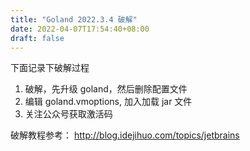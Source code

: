 ```yaml
---
title: "Goland 2022.3.4 破解"
date: 2022-04-07T17:54:40+08:00
draft: false 
---
```


下面记录下破解过程

1. 破解，先升级 goland，然后删除配置文件
2. 编辑 goland.vmoptions, 加入加载 jar 文件
3. 关注公众号获取激活码

破解教程参考： http://blog.idejihuo.com/topics/jetbrains
